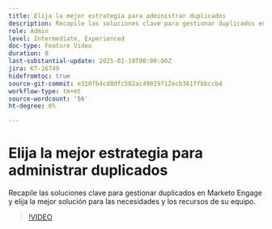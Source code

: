 ```yaml
---
title: Elija la mejor estrategia para administrar duplicados
description: Recapile las soluciones clave para gestionar duplicados en Marketo Engage y elija la mejor solución para las necesidades y los recursos de su equipo.
role: Admin
level: Intermediate, Experienced
doc-type: Feature Video
duration: 0
last-substantial-update: 2025-01-10T00:00:00Z
jira: KT-16749
hidefromtoc: true
source-git-commit: e310fb4cd8dfc502ac49019f12ecb361ffbbccb4
workflow-type: tm+mt
source-wordcount: '56'
ht-degree: 0%

---
```



# Elija la mejor estrategia para administrar duplicados

Recapile las soluciones clave para gestionar duplicados en Marketo Engage y elija la mejor solución para las necesidades y los recursos de su equipo.

>[!VIDEO](https://video.tv.adobe.com/v/3436643/?learn=on&enablevpops&captions=spa)
